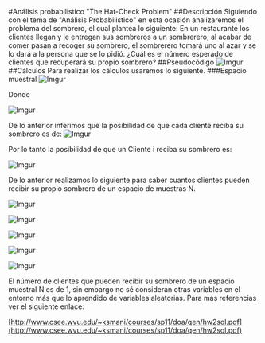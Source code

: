 #Análisis probabilistico "The Hat-Check Problem"
##Descripción
Siguiendo con el tema de "Análisis Probabilistico" en esta ocasión analizaremos el problema del sombrero, el cual plantea lo siguiente:
En un restaurante los clientes llegan y le entregan sus sombreros a un sombrerero, al acabar de comer pasan a recoger su sombrero, el sombrerero tomará uno al azar y se lo dará a la persona que se lo pidió. ¿Cuál es el número esperado de clientes que recuperará su propio sombrero?
##Pseudocódigo
![Imgur](http://i.imgur.com/nMckwO4.jpg)
##Cálculos
Para realizar los cálculos usaremos lo siguiente.
###Espacio muestral
![Imgur](http://i.imgur.com/1erhMm7.jpg)

Donde

![Imgur](http://i.imgur.com/hsSmUgB.jpg)

De lo anterior inferimos que la posibilidad de que cada cliente reciba su sombrero es de:
![Imgur](http://i.imgur.com/jLjcY0D.jpg)

Por lo tanto la posibilidad de que un Cliente i reciba su sombrero es:

![Imgur](http://i.imgur.com/nf2AL7K.jpg)

De lo anterior realizamos lo siguiente para saber cuantos clientes pueden recibir su propio sombrero de un espacio de muestras N.

![Imgur](http://i.imgur.com/98KklJk.jpg)

![Imgur](http://i.imgur.com/nsWez40.jpg)

![Imgur](http://i.imgur.com/JjfOhf4.jpg)

![Imgur](http://i.imgur.com/NHLMUkU.jpg)

![Imgur](http://i.imgur.com/Izx5gVa.jpg)

El número de clientes que pueden recibir su sombrero de un espacio muestral N es de 1, sin embargo no sé consideran otras variables en el entorno más que lo aprendido de variables aleatorias. Para más referencias ver el siguiente enlace:

[http://www.csee.wvu.edu/~ksmani/courses/sp11/doa/qen/hw2sol.pdf](http://www.csee.wvu.edu/~ksmani/courses/sp11/doa/qen/hw2sol.pdf)
  